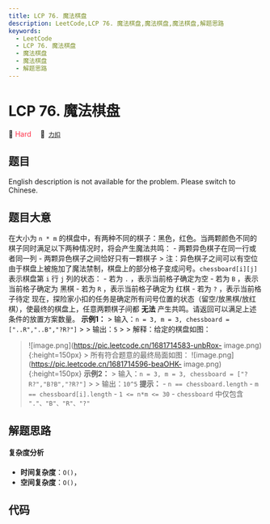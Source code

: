 ```yaml
---
title: LCP 76. 魔法棋盘
description: LeetCode,LCP 76. 魔法棋盘,魔法棋盘,魔法棋盘,解题思路
keywords:
  - LeetCode
  - LCP 76. 魔法棋盘
  - 魔法棋盘
  - 魔法棋盘
  - 解题思路
---
```


# LCP 76. 魔法棋盘

🔴 <font color=#ff334b>Hard</font>&emsp; 🔗&ensp;[`力扣`](https://leetcode.cn/problems/1ybDKD)

## 题目

English description is not available for the problem. Please switch to
Chinese.


## 题目大意

在大小为 `n * m` 的棋盘中，有两种不同的棋子：黑色，红色。当两颗颜色不同的棋子同时满足以下两种情况时，将会产生魔法共鸣： \-
两颗异色棋子在同一行或者同一列 \- 两颗异色棋子之间恰好只有一颗棋子 > 注：异色棋子之间可以有空位
由于棋盘上被施加了魔法禁制，棋盘上的部分格子变成问号。`chessboard[i][j]` 表示棋盘第 `i` 行 `j` 列的状态： \- 若为 `.`
，表示当前格子确定为空 \- 若为 `B` ，表示当前格子确定为 黑棋 \- 若为 `R` ，表示当前格子确定为 红棋 \- 若为 `?`
，表示当前格子待定 现在，探险家小扣的任务是确定所有问号位置的状态（留空/放黑棋/放红棋），使最终的棋盘上，任意两颗棋子间都 **无法**
产生共鸣。请返回可以满足上述条件的放置方案数量。 **示例1：** > 输入：`n = 3, m = 3, chessboard =
["..R","..B","?R?"]` > > 输出：`5` > > 解释：给定的棋盘如图：
>![image.png](https://pic.leetcode.cn/1681714583-unbRox-
image.png){:height=150px} > 所有符合题意的最终局面如图：
>![image.png](https://pic.leetcode.cn/1681714596-beaOHK-
image.png){:height=150px} **示例2：** > 输入：`n = 3, m = 3, chessboard =
["?R?","B?B","?R?"]` > > 输出：`10^5` **提示：** \- `n == chessboard.length` \- `m ==
chessboard[i].length` \- `1 <= n*m <= 30` \- `chessboard` 中仅包含
`"."、"B"、"R"、"?"`


## 解题思路

#### 复杂度分析

- **时间复杂度**：`O()`，
- **空间复杂度**：`O()`，

## 代码

```javascript

```